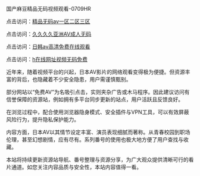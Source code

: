 国产麻豆精品无码视频观看-0709HR

点击访问：<a href="https://heiliaoga6s9v.pages.dev">精品无码av一区二区三区</a>

点击访问：<a href="https://heiliaowzu4ur.pages.dev">久久久久亚洲AV成人无码</a>

点击访问：<a href="https://heiliaoe8ajia.pages.dev">日韩av高清免费在线观看</a>

点击访问：<a href="https://heiliaoga6s9v.pages.dev">h在线网址视频无码免费</a>


近年来，随着视频平台的兴起，日本AV影片的网络观看变得极为便捷。但资源丰富的背后，也隐藏着不少安全隐患，用户需谨慎甄别。

部分网站以“免费AV”为名吸引点击，实则夹杂广告或木马程序。因此建议访问有信誉保障的资源站，例如拥有多平台同步更新的站点，用户活跃且反馈良好。

在浏览过程中，配合使用浏览器隐身模式、安全插件与VPN工具，可以有效屏蔽风险行为，提升隐私保护能力。

内容方面，日本AV以其情节设定丰富、演员表现细腻而著称。从青春校园到职场伦理，甚至幻想剧情，应有尽有。系列番号的使用也极大地方便了用户查找与收藏。

本站将持续更新资源站导航、番号整理与资源分享，为广大观众提供清晰可行的看片通道。如您关注内容品质与安全性，本站内容值得一看。

<span style="display:none;">[Canonical link]( https://github.com/vk20250709/825872 ）</span>
